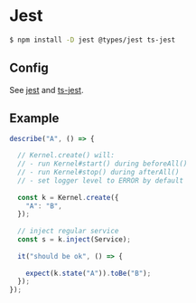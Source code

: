 # Jest

```bash
$ npm install -D jest @types/jest ts-jest
```

## Config

See [jest](https://github.com/facebook/jest) and [ts-jest](https://github.com/kulshekhar/ts-jest).

## Example

```ts
describe("A", () => {

  // Kernel.create() will:
  // - run Kernel#start() during beforeAll()
  // - run Kernel#stop() during afterAll()
  // - set logger level to ERROR by default
  
  const k = Kernel.create({
    "A": "B",
  });
  
  // inject regular service
  const s = k.inject(Service);
  
  it("should be ok", () => {
  
    expect(k.state("A")).toBe("B");
  });
});
```


